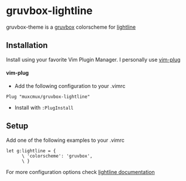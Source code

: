 gruvbox-lightline
==================

gruvbox-theme is a [gruvbox](https://github.com/morhetz/gruvbox) colorscheme for [lightline](https://github.com/itchyny/lightline.vim)

Installation
------------
Install using your favorite Vim Plugin Manager. I personally use [vim-plug](junegunn/vim-plug)

#### vim-plug

- Add the following configuration to your .vimrc

```vim
Plug "muxcmux/gruvbox-lightline"
```
-  Install with `:PlugInstall`

Setup
-----
Add one of the following examples to your .vimrc

```vim
let g:lightline = {
      \ 'colorscheme': 'gruvbox',
      \ }
```

For more configuration options check [lightline documentation](https://github.com/itchyny/lightline.vim#configuration-tutorial)

